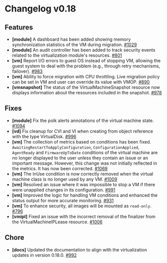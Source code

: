 # Changelog v0.18

## Features


 - **[module]** A dashboard has been added showing memory synchronization statistics of the VM during migration. [#1029](https://github.com/deckhouse/virtualization/pull/1029)
 - **[module]** An audit controller has been added to track security events related to the virtualization module's resources. [#801](https://github.com/deckhouse/virtualization/pull/801)
 - **[vm]** Report I/O errors to guest OS instead of stopping VM, allowing the guest system to deal with the problem (e.g., through retry mechanisms, failover). [#983](https://github.com/deckhouse/virtualization/pull/983)
 - **[vm]** Ability to force migration with CPU throttling. Live migration policy can be set in VM and user can override its value with VMOP. [#890](https://github.com/deckhouse/virtualization/pull/890)
 - **[vmsnapshot]** The status of the VirtualMachineSnapshot resource now displays information about the resources included in the snapshot. [#978](https://github.com/deckhouse/virtualization/pull/978)

## Fixes


 - **[module]** Fix the polk alerts annotations of the virtual machine state. [#1094](https://github.com/deckhouse/virtualization/pull/1094)
 - **[vd]** Fix cleanup for CVI and VI when creating from object reference with the type VirtualDisk. [#996](https://github.com/deckhouse/virtualization/pull/996)
 - **[vm]** The collection of metrics based on conditions has been fixed. `AwaitingRestartToApplyConfiguration`, `ConfigurationApplied`, `AgentReady` and `FirmwareUpToDate` conditions of the virtual machine are no longer displayed to the user unless they contain an issue or an important message. However, this change was not initially reflected in the metrics. It has now been corrected. [#1069](https://github.com/deckhouse/virtualization/pull/1069)
 - **[vm]** The InUse condition is now correctly removed when the virtual machine class is no longer used by any VM. [#1009](https://github.com/deckhouse/virtualization/pull/1009)
 - **[vm]** Resolved an issue where it was impossible to stop a VM if there were unapplied changes in its configuration. [#991](https://github.com/deckhouse/virtualization/pull/991)
 - **[vm]** Improved the logic for handling VM conditions and enhanced the status output for more accurate monitoring. [#931](https://github.com/deckhouse/virtualization/pull/931)
 - **[vm]** To enhance security, all images will be mounted as `read-only`. [#796](https://github.com/deckhouse/virtualization/pull/796)
 - **[vmipl]** Fixed an issue with the incorrect removal of the finalizer from the VirtualMachineIPLease resource. [#1006](https://github.com/deckhouse/virtualization/pull/1006)

## Chore


 - **[docs]** Updated the documentation to align with the virtualization updates in version 0.18.0. [#992](https://github.com/deckhouse/virtualization/pull/992)

